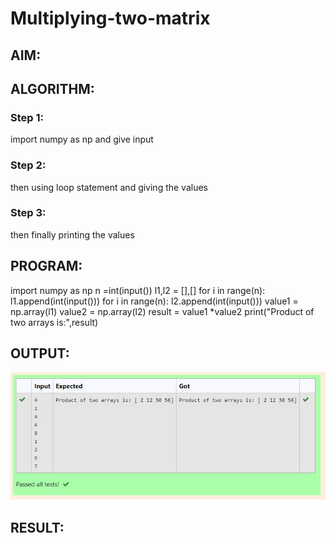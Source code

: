 # Multiplying-two-matrix

## AIM:

## ALGORITHM:

### Step 1:
import numpy as np and give input
### Step 2:
then using loop statement and giving the values
### Step 3:
then finally printing the values


## PROGRAM: 
import numpy as np
n =int(input())
l1,l2 = [],[]
for i in range(n):
    l1.append(int(input()))
for i in range(n):
    l2.append(int(input()))
value1 = np.array(l1)
value2 = np.array(l2)
result = value1 *value2
print("Product of two arrays is:",result)
## OUTPUT:
![output](www.jpeg)
## RESULT:

